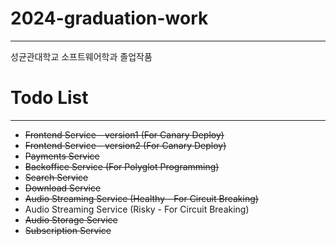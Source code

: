 # 2024-graduation-work

---

성균관대학교 소프트웨어학과 졸업작품

# Todo List

---

- ~~Frontend Service - version1 (For Canary Deploy)~~
- ~~Frontend Service - version2 (For Canary Deploy)~~
- ~~Payments Service~~
- ~~Backoffice Service (For Polyglot Programming)~~
- ~~Search Service~~
- ~~Download Service~~
- ~~Audio Streaming Service (Healthy - For Circuit Breaking)~~
- Audio Streaming Service (Risky - For Circuit Breaking)
- ~~Audio Storage Service~~
- ~~Subscription Service~~
